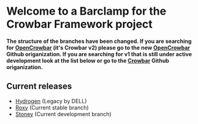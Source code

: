 # Welcome to a Barclamp for the Crowbar Framework project

**The structure of the branches have been changed. If you are searching for
[OpenCrowbar](https://github.com/OpenCrowbar) (it's Crowbar v2) please go to
the new [OpenCrowbar](https://github.com/OpenCrowbar) Github origanization.
If you are searching for v1 that is still under active development look at
the list below or go to the [Crowbar](https://github.com/Crowbar) Github
origanization.**


## Current releases

* [Hydrogen](https://github.com/crowbar/barclamp-kong/tree/release/hydrogen/master) (Legacy by DELL)
* [Roxy](https://github.com/crowbar/barclamp-kong/tree/release/roxy/master) (Current stable branch)
* [Stoney](https://github.com/crowbar/barclamp-kong/tree/release/stoney/master) (Current development branch)

